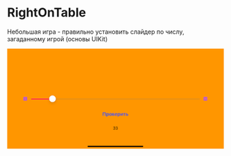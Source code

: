 # RightOnTable

Небольшая игра - правильно установить слайдер по числу, загаданному игрой (основы UIKit)

![alt text](https://github.com/byLLIPyT/RightOnTable/blob/df48dfa54cca58cd4ade49701880eceded220498/Simulator%20Screen%20Shot%20-%20iPhone%2011%20-%202021-07-28%20at%2019.26.08.png)

